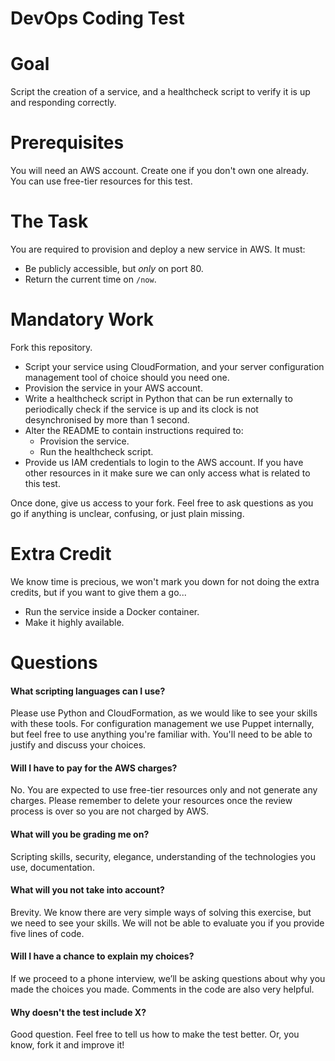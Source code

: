 DevOps Coding Test
==================

# Goal

Script the creation of a service, and a healthcheck script to verify it is up and responding correctly.

# Prerequisites

You will need an AWS account. Create one if you don't own one already. You can use free-tier resources for this test.

# The Task

You are required to provision and deploy a new service in AWS. It must:

* Be publicly accessible, but *only* on port 80.
* Return the current time on `/now`.

# Mandatory Work

Fork this repository.

* Script your service using CloudFormation, and your server configuration management tool of choice should you need one.
* Provision the service in your AWS account.
* Write a healthcheck script in Python that can be run externally to periodically check if the service is up and its clock is not desynchronised by more than 1 second.
* Alter the README to contain instructions required to:
  * Provision the service.
  * Run the healthcheck script.
* Provide us IAM credentials to login to the AWS account. If you have other resources in it make sure we can only access what is related to this test.

Once done, give us access to your fork. Feel free to ask questions as you go if anything is unclear, confusing, or just plain missing.

# Extra Credit

We know time is precious, we won't mark you down for not doing the extra credits, but if you want to give them a go...

* Run the service inside a Docker container.
* Make it highly available.

# Questions

#### What scripting languages can I use?

Please use Python and CloudFormation, as we would like to see your skills with these tools. For configuration management we use Puppet internally, but feel free to use anything you're familiar with. You'll need to be able to justify and discuss your choices.

#### Will I have to pay for the AWS charges?

No. You are expected to use free-tier resources only and not generate any charges. Please remember to delete your resources once the review process is over so you are not charged by AWS.

#### What will you be grading me on?

Scripting skills, security, elegance, understanding of the technologies you use, documentation.

#### What will you not take into account?

Brevity. We know there are very simple ways of solving this exercise, but we need to see your skills. We will not be able to evaluate you if you provide five lines of code.

#### Will I have a chance to explain my choices?

If we proceed to a phone interview, we’ll be asking questions about why you made the choices you made. Comments in the code are also very helpful.

#### Why doesn't the test include X?

Good question. Feel free to tell us how to make the test better. Or, you know, fork it and improve it!